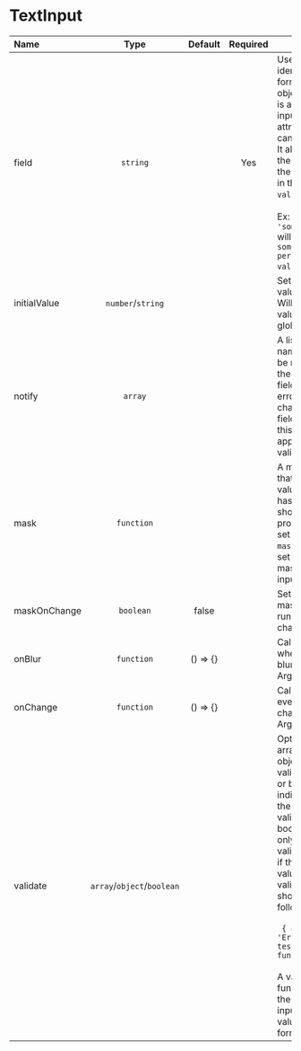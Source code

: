 # TextInput

<!-- STORY -->

| Name               | Type     | Default  | Required | Description                                                                                                                           |
|:-------------------|:--------:|:--------:|:--------:|---------------------------------------------------------------------------------------------------------------------------------------|
| field | `string`  |     |     Yes     | Used as the field's identifier in the form's `values` object. By default it is also used as the input's `name` attribute, but this can be overridden. It also represents the object path for the value to be set in the form's `values` object. <br><br> Ex: `'something.person'` will be saved as `{ something: { person: 'whatever value' } }`.  |
| initialValue               | `number`/`string`     |  |  | Sets's the initial value of the input. Will override values set at the global Form level. |
| notify               | `array`     |  |  | A list of other field names that should be notified when the value of this field changes or its error state changes. A notified field can process this notification by applying one of its validation rules. |
| mask               | `function`     |  |  | A masking function that is passed the value as the user has input it and should return the processed value to set the input to.If `maskOnChange` isn't set to true the mask will apply on input blur. |
| maskOnChange               | `boolean`     | false |  | Sets if the input mask should be run on every value change. |
| onBlur               | `function`     | () => {} |  | Callback fired when input is blurred. <br>Arguments: (`event`) |
| onChange               | `function`     | () => {} |  | Callback fired on every value change. <br>Arguments: (`event`) |
| validate               | `array`/`object`/`boolean`     |  |  | Option to pass an array of validation objects, a singular validation object, or boolean indicating whether the field should be validated. The boolean option will only do basic validation to check if the field has a value. The validation object should have the following shape: <br><br> ` { errorMsg: 'Error Message', test: [validation function] }` <br><br> A validation function is passed the value of the input as well as the value of all other form inputs. |